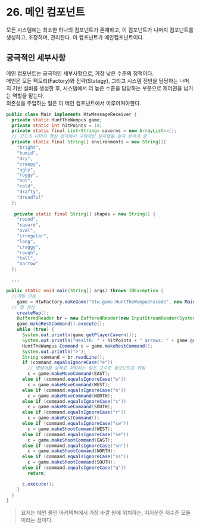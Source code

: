 # 26. 메인 컴포넌트
모든 시스템에는 최소한 하나의 컴포넌트가 존재하고, 이 컴포넌트가 나머지 컴포넌트를 생성하고, 조정하며, 관리한다. 이 컴포넌트가 메인컴포넌트이다.

## 궁극적인 세부사항
메인 컴포넌트는 궁극적인 세부사항으로, 가장 낮은 수준의 정책이다.  
메인은 모든 팩토리(Factory)와 전략(Stategy), 그리고 시스템 전반을 담당하는 나머지 기반 설비를 생성한 후, 시스템에서 더 높은 수준을 담당하는 부분으로 제어권을 넘기는 역할을 맡는다.  
의존성을 주입하는 일은 이 메인 컴포넌트에서 이루어져야한다.  
```Java
public class Main implements HtwMessageReceiver {
  private static HuntTheWumpus game;
  private static int hitPoints = 10;
  private static final List<String> caverns = new ArrayList<>();
  // 코드의 나머지 핵심 영역에서 구체적인 문자열을 알지 못하게 함
  private static final String[] environments = new String[]{
    "bright",
    "humid",
    "dry",
    "creepy",
    "ugly",
    "foggy",
    "hot",
    "cold",
    "drafty",
    "dreadful"
  };
  
   private static final String[] shapes = new String[] {
    "round",
    "square",
    "oval",
    "irregular",
    "long",
    "craggy",
    "rough",
    "tall",
    "narrow"
  };

  ...

public static void main(String[] args) throws IOException {
  //게임 만듬
    game = HtwFactory.makeGame("htw.game.HuntTheWumpusFacade", new Main());
  // 맵 생성
    createMap();
    BufferedReader br = new BufferedReader(new InputStreamReader(System.in));
    game.makeRestCommand().execute();
    while (true) {
      System.out.println(game.getPlayerCavern());
      System.out.println("Health: " + hitPoints + " arrows: " + game.getQuiver());
      HuntTheWumpus.Command c = game.makeRestCommand();
      System.out.println(">");
      String command = br.readLine();
      if (command.equalsIgnoreCase("e"))
        // 명령어를 실제로 처리하는 일은 고수준 컴포넌트로 위임
        c = game.makeMoveCommand(EAST);
      else if (command.equalsIgnoreCase("w"))
        c = game.makeMoveCommand(WEST);
      else if (command.equalsIgnoreCase("n"))
        c = game.makeMoveCommand(NORTH);
      else if (command.equalsIgnoreCase("s"))
        c = game.makeMoveCommand(SOUTH);
      else if (command.equalsIgnoreCase("r"))
        c = game.makeRestCommand();
      else if (command.equalsIgnoreCase("sw"))
        c = game.makeShootCommand(WEST);
      else if (command.equalsIgnoreCase("se"))
        c = game.makeShootCommand(EAST);
      else if (command.equalsIgnoreCase("sn"))
        c = game.makeShootCommand(NORTH);
      else if (command.equalsIgnoreCase("ss"))
        c = game.makeShootCommand(SOUTH);
      else if (command.equalsIgnoreCase("q"))
        return;

      c.execute();
    }
  }
}
```
> 요지는 메인 클린 아키텍처에서 가장 바깥 원에 위치하는, 지저분한 저수준 모듈이라는 점이다.















